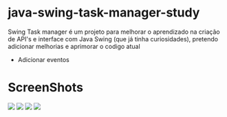 # java-swing-task-manager-study

Swing Task manager é um projeto para melhorar o aprendizado na criação de API's e interface com Java Swing (que já tinha curiosidades), pretendo adicionar melhorias e aprimorar o codigo atual
- Adicionar eventos

# ScreenShots
![](https://i.imgur.com/1RCTH8u.png)
![](https://i.imgur.com/qd7uFs7.png)
![](https://i.imgur.com/yV8791a.png)
![](https://i.imgur.com/7bDTqaZ.png)
